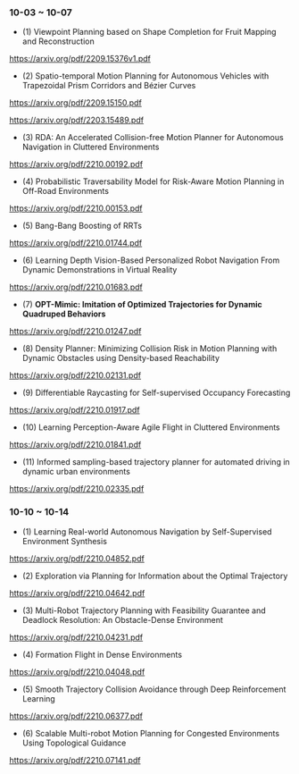 ### 10-03 ~ 10-07

- (1) Viewpoint Planning based on Shape Completion for Fruit Mapping and Reconstruction

https://arxiv.org/pdf/2209.15376v1.pdf

- (2) Spatio-temporal Motion Planning for Autonomous Vehicles with Trapezoidal Prism Corridors and Bézier Curves

https://arxiv.org/pdf/2209.15150.pdf


https://arxiv.org/pdf/2203.15489.pdf

- (3) RDA: An Accelerated Collision-free Motion Planner for Autonomous Navigation in Cluttered Environments

https://arxiv.org/pdf/2210.00192.pdf

- (4) Probabilistic Traversability Model for Risk-Aware Motion Planning in Off-Road Environments

https://arxiv.org/pdf/2210.00153.pdf

- (5) Bang-Bang Boosting of RRTs

https://arxiv.org/pdf/2210.01744.pdf

- (6) Learning Depth Vision-Based Personalized Robot Navigation From Dynamic Demonstrations in Virtual Reality

https://arxiv.org/pdf/2210.01683.pdf

- (7) **OPT-Mimic: Imitation of Optimized Trajectories for Dynamic Quadruped Behaviors**

https://arxiv.org/pdf/2210.01247.pdf

- (8) Density Planner: Minimizing Collision Risk in Motion Planning with Dynamic Obstacles using Density-based Reachability

https://arxiv.org/pdf/2210.02131.pdf

- (9) Differentiable Raycasting for Self-supervised Occupancy Forecasting

https://arxiv.org/pdf/2210.01917.pdf

- (10) Learning Perception-Aware Agile Flight in Cluttered Environments

https://arxiv.org/pdf/2210.01841.pdf

- (11) Informed sampling-based trajectory planner for automated driving in dynamic urban environments

https://arxiv.org/pdf/2210.02335.pdf


### 10-10 ~ 10-14

- (1) Learning Real-world Autonomous Navigation by Self-Supervised Environment Synthesis

https://arxiv.org/pdf/2210.04852.pdf

- (2) Exploration via Planning for Information about the Optimal Trajectory

https://arxiv.org/pdf/2210.04642.pdf

- (3) Multi-Robot Trajectory Planning with Feasibility Guarantee and Deadlock Resolution: An Obstacle-Dense Environment

https://arxiv.org/pdf/2210.04231.pdf

- (4) Formation Flight in Dense Environments

https://arxiv.org/pdf/2210.04048.pdf

- (5) Smooth Trajectory Collision Avoidance through Deep Reinforcement Learning

https://arxiv.org/pdf/2210.06377.pdf

- (6) Scalable Multi-robot Motion Planning for Congested Environments Using Topological Guidance

https://arxiv.org/pdf/2210.07141.pdf




